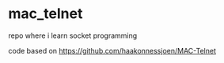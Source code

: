 # mac_telnet
repo where i learn socket programming 


code based on https://github.com/haakonnessjoen/MAC-Telnet
